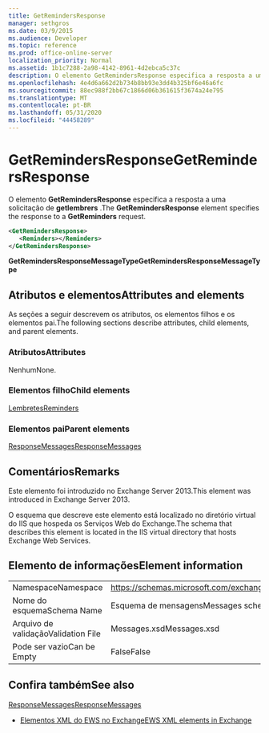 ```yaml
---
title: GetRemindersResponse
manager: sethgros
ms.date: 03/9/2015
ms.audience: Developer
ms.topic: reference
ms.prod: office-online-server
localization_priority: Normal
ms.assetid: 1b1c7288-2a98-4142-8961-4d2ebca5c37c
description: O elemento GetRemindersResponse especifica a resposta a uma solicitação de getlembrers.
ms.openlocfilehash: 4e4d6a662d2b734b8bb93e3dd4b325bf6e46a6fc
ms.sourcegitcommit: 88ec988f2bb67c1866d06b361615f3674a24e795
ms.translationtype: MT
ms.contentlocale: pt-BR
ms.lasthandoff: 05/31/2020
ms.locfileid: "44458289"
---
```

# <a name="getremindersresponse"></a><span data-ttu-id="26a7e-103">GetRemindersResponse</span><span class="sxs-lookup"><span data-stu-id="26a7e-103">GetRemindersResponse</span></span>

<span data-ttu-id="26a7e-104">O elemento **GetRemindersResponse** especifica a resposta a uma solicitação de **getlembrers** .</span><span class="sxs-lookup"><span data-stu-id="26a7e-104">The **GetRemindersResponse** element specifies the response to a **GetReminders** request.</span></span> 
  
```XML
<GetRemindersResponse>
   <Reminders></Reminders>
</GetRemindersResponse>

```

 <span data-ttu-id="26a7e-105">**GetRemindersResponseMessageType**</span><span class="sxs-lookup"><span data-stu-id="26a7e-105">**GetRemindersResponseMessageType**</span></span>
## <a name="attributes-and-elements"></a><span data-ttu-id="26a7e-106">Atributos e elementos</span><span class="sxs-lookup"><span data-stu-id="26a7e-106">Attributes and elements</span></span>

<span data-ttu-id="26a7e-107">As seções a seguir descrevem os atributos, os elementos filhos e os elementos pai.</span><span class="sxs-lookup"><span data-stu-id="26a7e-107">The following sections describe attributes, child elements, and parent elements.</span></span>
  
### <a name="attributes"></a><span data-ttu-id="26a7e-108">Atributos</span><span class="sxs-lookup"><span data-stu-id="26a7e-108">Attributes</span></span>

<span data-ttu-id="26a7e-109">Nenhum</span><span class="sxs-lookup"><span data-stu-id="26a7e-109">None.</span></span>
  
### <a name="child-elements"></a><span data-ttu-id="26a7e-110">Elementos filho</span><span class="sxs-lookup"><span data-stu-id="26a7e-110">Child elements</span></span>

[<span data-ttu-id="26a7e-111">Lembretes</span><span class="sxs-lookup"><span data-stu-id="26a7e-111">Reminders</span></span>](reminders.md)
  
### <a name="parent-elements"></a><span data-ttu-id="26a7e-112">Elementos pai</span><span class="sxs-lookup"><span data-stu-id="26a7e-112">Parent elements</span></span>

[<span data-ttu-id="26a7e-113">ResponseMessages</span><span class="sxs-lookup"><span data-stu-id="26a7e-113">ResponseMessages</span></span>](responsemessages.md)
  
## <a name="remarks"></a><span data-ttu-id="26a7e-114">Comentários</span><span class="sxs-lookup"><span data-stu-id="26a7e-114">Remarks</span></span>

<span data-ttu-id="26a7e-115">Este elemento foi introduzido no Exchange Server 2013.</span><span class="sxs-lookup"><span data-stu-id="26a7e-115">This element was introduced in Exchange Server 2013.</span></span>
  
<span data-ttu-id="26a7e-116">O esquema que descreve este elemento está localizado no diretório virtual do IIS que hospeda os Serviços Web do Exchange.</span><span class="sxs-lookup"><span data-stu-id="26a7e-116">The schema that describes this element is located in the IIS virtual directory that hosts Exchange Web Services.</span></span>
  
## <a name="element-information"></a><span data-ttu-id="26a7e-117">Elemento de informações</span><span class="sxs-lookup"><span data-stu-id="26a7e-117">Element information</span></span>

|||
|:-----|:-----|
|<span data-ttu-id="26a7e-118">Namespace</span><span class="sxs-lookup"><span data-stu-id="26a7e-118">Namespace</span></span>  <br/> |https://schemas.microsoft.com/exchange/services/2006/messages  <br/> |
|<span data-ttu-id="26a7e-119">Nome do esquema</span><span class="sxs-lookup"><span data-stu-id="26a7e-119">Schema Name</span></span>  <br/> |<span data-ttu-id="26a7e-120">Esquema de mensagens</span><span class="sxs-lookup"><span data-stu-id="26a7e-120">Messages schema</span></span>  <br/> |
|<span data-ttu-id="26a7e-121">Arquivo de validação</span><span class="sxs-lookup"><span data-stu-id="26a7e-121">Validation File</span></span>  <br/> |<span data-ttu-id="26a7e-122">Messages.xsd</span><span class="sxs-lookup"><span data-stu-id="26a7e-122">Messages.xsd</span></span>  <br/> |
|<span data-ttu-id="26a7e-123">Pode ser vazio</span><span class="sxs-lookup"><span data-stu-id="26a7e-123">Can be Empty</span></span>  <br/> |<span data-ttu-id="26a7e-124">False</span><span class="sxs-lookup"><span data-stu-id="26a7e-124">False</span></span>  <br/> |
   
## <a name="see-also"></a><span data-ttu-id="26a7e-125">Confira também</span><span class="sxs-lookup"><span data-stu-id="26a7e-125">See also</span></span>



[<span data-ttu-id="26a7e-126">ResponseMessages</span><span class="sxs-lookup"><span data-stu-id="26a7e-126">ResponseMessages</span></span>](responsemessages.md)


- [<span data-ttu-id="26a7e-127">Elementos XML do EWS no Exchange</span><span class="sxs-lookup"><span data-stu-id="26a7e-127">EWS XML elements in Exchange</span></span>](ews-xml-elements-in-exchange.md)

